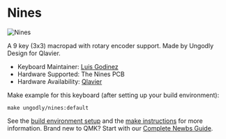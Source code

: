 # Nines

![Nines](https://imgur.com/a/EcypUBG)

A 9 key (3x3) macropad with rotary encoder support.
Made by Ungodly Design for Qlavier.

* Keyboard Maintainer: [Luis Godinez](https://github.com/luis-Godinez)
* Hardware Supported: The Nines PCB
* Hardware Availability: [Qlavier](https://www.qlavier.com/shop/)

Make example for this keyboard (after setting up your build environment):

    make ungodly/nines:default

See the [build environment setup](https://docs.qmk.fm/#/getting_started_build_tools) and the [make instructions](https://docs.qmk.fm/#/getting_started_make_guide) for more information. Brand new to QMK? Start with our [Complete Newbs Guide](https://docs.qmk.fm/#/newbs).
